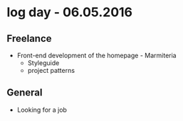 # log day - 06.05.2016

## Freelance

- Front-end development of the homepage - Marmiteria
  - Styleguide
  - project patterns


## General 

- Looking for a job

